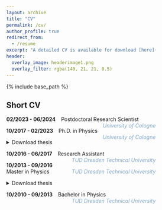 ```yaml
---
layout: archive
title: "CV"
permalink: /cv/
author_profile: true
redirect_from:
  - /resume
excerpt: "A detailed CV is available for download [here](../files/cv_berke.pdf)."
header:
  overlay_image: headerimage1.png
  overlay_filter: rgba(140, 21, 21, 0.5)
---
```


{% include base_path %}

<style>
* {
  box-sizing: border-box;
} 
</style>


<!-- A detailed CV is [available for download here](../files/cv_berke.pdf) -->



## Short CV

**02/2023 - 06/2024** &ensp; Postdoctoral Research Scientist <span style="float: right; color:#82a8cf"> *University of Cologne* </span>

**10/2017 - 02/2023** &ensp; Ph.D. in Physics <span style="float: right; color:#82a8cf"> *University of Cologne* </span>
<details>
  <summary>Download thesis</summary>
  <!-- <figure style = "border:3px #cccccc solid; width:50%"> -->
  <!-- <img src="../images/PhDcover.png" alt="" style="width:30%; display:block; margin-left:auto; margin-right:auto"> -->
  <!-- </figure> -->
  <div class="row">
  <div class="column60" style="background-color:#fff;">
    <p>I wrote my Ph.D. thesis under the supervision of <a href="https://www.thp.uni-koeln.de/trebst/index.shtml">Simon Trebst</a> (Chair of Computational Condensed Matter Physics).
  The published version of my thesis can be downloaded here:  <a href="https://kups.ub.uni-koeln.de/71997/"> https://kups.ub.uni-koeln.de/71997/</a>. An updated version, including a list of changes, is available <a href="../files/berke_PhDthesis.pdf"> here </a> and the cover  <a href="../files/berke_PhDcover.pdf"> here </a>.  For an overview of all publications resulting from the research I conducted during my Ph.D., see my  <a href="https://orcid.org/0000-0002-6228-9933">Orcid page</a>.</p>
  </div>
  <div class="column40" style="background-color:#fff;">
  <a href="../files/berke_PhDthesis.pdf">
    <img src="../images/PhDcover.png" alt="" style="width:80%; display:block; margin-left:auto; margin-right:auto">
  </a>
  </div>
</div>
</details>

**10/2016 - 06/2017** &ensp; Research Assistant <span style="float: right; color:#82a8cf"> *TUD Dresden Technical University* </span>

**10/2013 - 09/2016** &ensp;  Master in Physics <span style="float: right; color:#82a8cf"> *TUD Dresden Technical University* </span>
<details>
  <summary>Download thesis</summary>
  I wrote my Master's thesis under the supervision of  <a href="https://tu-dresden.de/mn/physik/itp/cmt">Carsten Timm</a> (Chair of Theory of Condensed Matter) about the stability of the Weyl semimetal phase on the pyrochlore lattice. The thesis (in german) can be downloaded from <a href="../files/berke_masterthesis.pdf">here</a>. The main results of the thesis have been published in <a href="https://iopscience.iop.org/article/10.1088/1367-2630/aab881">New J. Phys. 20, 043057 (2018)</a>
</details>

**10/2010 - 09/2013** &ensp; Bachelor in Physics  <span style="float: right; color:#82a8cf"> *TUD Dresden Technical University* </span>